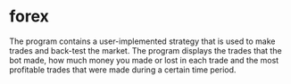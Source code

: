 # forex
The program contains a user-implemented strategy that is used to make trades and back-test the market. 
The program displays the trades that the bot made, 
how much money you made or lost in each trade and the most profitable trades that were made during a certain time period.
